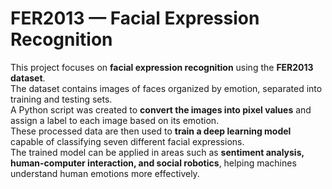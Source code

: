 # FER2013 — Facial Expression Recognition

This project focuses on **facial expression recognition** using the **FER2013 dataset**.  
The dataset contains images of faces organized by emotion, separated into training and testing sets.  
A Python script was created to **convert the images into pixel values** and assign a label to each image based on its emotion.  
These processed data are then used to **train a deep learning model** capable of classifying seven different facial expressions.  
The trained model can be applied in areas such as **sentiment analysis, human-computer interaction, and social robotics**, helping machines understand human emotions more effectively.

